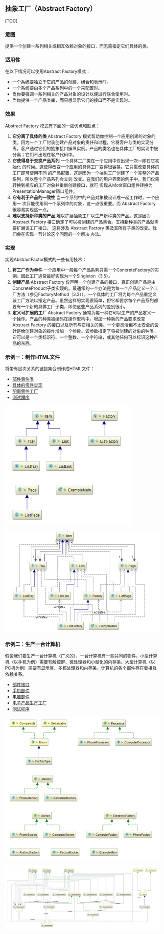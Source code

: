 ## 抽象工厂（Abstract Factory）

[TOC]

### 意图

提供一个创建一系列相关或相互依赖对象的接口，而无需指定它们具体的类。

### 适用性

在以下情况可以使用Abstract Factory模式：

- 一个系统要独立于它的产品的创建、组合和表示时。
- 一个系统要由多个产品系列中的一个来配置时。
- 当你要强调一系列相关的产品对象的设计以便进行联合使用时。
- 当你提供一个产品类库，而只想显示它们的接口而不是实现时。

### 效果

 Abstract Factory 模式有下面的一些优点和缺点：

1. **它分离了具体的类** Abstract Factory 模式帮助你控制一个应用创建的对象的类。因为一个工厂封装创建产品对象的责任和过程，它将客户与类的实现分离。客户通过它们的抽象接口操纵实例。产品的类名也在具体工厂的实现中被分离；它们不出现在客户代码中。
2. **它使得易于交换产品系列** 一个具体工厂类在一个应用中仅出现一次—即在它初始化
   的时候。这使得改变一个应用的具体工厂变得很容易。它只需改变具体的工厂即可使用不同
   的产品配置，这是因为一个抽象工厂创建了一个完整的产品系列，所以整个产品系列会立刻
   改变。在我们的用户界面的例子中，我们仅需转换到相应的工厂对象并重新创建接口，就可
   实现从Motif窗口组件转换为PresentationManager窗口组件。
3. **它有利于产品的一致性** 当一个系列中的产品对象被设计成一起工作时，一个应用一
   次只能使用同一个系列中的对象，这一点很重要。而 Abstract Factory 很容易实现这一点。
4. **难以支持新种类的产品** 难以扩展抽象工厂以生产新种类的产品。这是因为
    Abstract Factory 接口确定了可以被创建的产品集合。支持新种类的产品就需要扩展该工厂接口，
   这将涉及 Abstract Factory 类及其所有子类的改变。我们会在实现一节讨论这个问题的一个解决
   办法。

### 实现

实现AbstractFactor模式的一些有用技术：

1. **将工厂作为单件** 一个应用中一般每个产品系列只需一个ConcreteFactory的实例。因此工厂通常最好实现为一个Singleton（3.5）。
2. **创建产品** Abstract Factory 仅声明一个创建产品的接口，真正创建产品是由ConcreteProduct子类实现的。最通常的一个办法是为每一个产品定义一个工厂方法（参见FactoryMethod（3.3））。一个具体的工厂将为每个产品重定义该工厂方法以指定产品。虽然这样的实现很简单，但它却要求每个产品系列都要有一个新的具体工厂子类，即使这些产品系列的差别很小。
3. **定义可扩展的工厂** Abstract Factory 通常为每一种它可以生产的产品定义一个操作。产品的种类被编码在操作型构中。增加一种新的产品要求改变 Abstract Factory 的接口以及所有与它相关的类。一个更灵活但不太安全的设计是给创建对象的操作增加一个参数。该参数指定了将被创建的对象的种类。它可以是一个类标识符、一个整数、一个字符串，或其他任何可以标识这种产品的东西。

### 示例一：制作HTML文件

将带有层次关系的链接集合制作成HTML文件：

- [部件零件类](Pattern31_AbstractFactory/src/main/java/com/jueee/example01/item)
- [具体的零件实现](Pattern31_AbstractFactory/src/main/java/com/jueee/example01/list)
- [配置零件工厂](Pattern31_AbstractFactory/src/main/java/com/jueee/example01/factory)
- [测试程序](Pattern31_AbstractFactory/src/main/java/com/jueee/example01/ExampleMain.java)

![1564555500699](assets/1564555500699.png)

![1564555525817](assets/1564555525817.png)

### 示例二：生产一台计算机

假设我们要生产一台计算机（广义的），一台计算机有一些共同的物件。小型计算机（以手机为例）需要有触控屏、微处理器和小型化的内存条。大型计算机（以PC机为例）需要有显示屏、多核处理器和内存条。计算机的各个部件存在着相互依赖关系。

- [部件接口](Pattern31_AbstractFactory/src/main/java/com/jueee/example02/item)
- [手机部件](Pattern31_AbstractFactory/src/main/java/com/jueee/example02/phone)
- [电脑部件](Pattern31_AbstractFactory/src/main/java/com/jueee/example02/computer)
- [电子产品生产工厂](Pattern31_AbstractFactory/src/main/java/com/jueee/example02/factory)
- [测试程序](Pattern31_AbstractFactory/src/main/java/com/jueee/example02/ExampleMain.java)

![1564555583691](assets/1564555583691.png)

![1564555614102](assets/1564555614102.png)